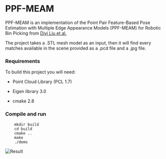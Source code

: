 # PPF-MEAM
PPF-MEAM is an implementation of the Point Pair Feature-Based Pose Estimation with Multiple Edge Appearance Models (PPF-MEAM) for Robotic Bin Picking from [Diyi Liu et al.](https://www.mdpi.com/1424-8220/18/8/2719/htm)

The project takes a .STL mesh model as an input, then it will find every matches available in the scene provided as a .pcd file and a .jpg file.

### Requirements
To build this project you will need:

* Point Cloud Library (PCL 1.7)

* Eigen library 3.0

* cmake 2.8

### Compile and run
```
    mkdir build
    cd build
    cmake ..
    make
    ./demo
```
![Result](https://github.com/ktgiahieu/PPF-MEAM/blob/main/images/nap.PNG)
